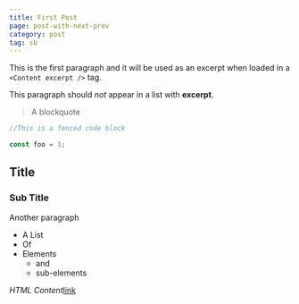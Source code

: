 ```yaml
---
title: First Post
page: post-with-next-prev
category: post
tag: sb
---
```


This is the first paragraph and it will be used as an excerpt when loaded in a `<Content excerpt />` tag.

This paragraph should *not* appear in a list with **excerpt**.

> A blockquote

```js
//This is a fenced code block 

const foo = 1;
```

## Title

### Sub Title

Another paragraph 

* A List
* Of 
* Elements
    * and 
    * sub-elements

<em>HTML Content</em><a href="#">link</a>
